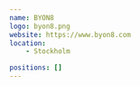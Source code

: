 ```yaml
---
name: BYON8
logo: byon8.png
website: https://www.byon8.com
location:
    - Stockholm

positions: []
---
```

